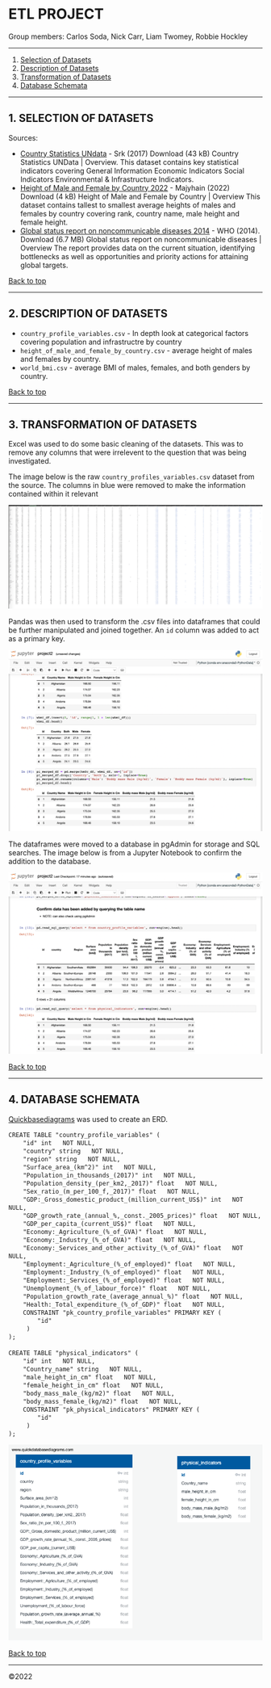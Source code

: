 # ETL PROJECT

Group members: Carlos Soda, Nick Carr, Liam Twomey, Robbie Hockley

---
1. [Selection of Datasets](#selection-of-datasets)
2. [Description of Datasets](#description-of-datasets)
3. [Transformation of Datasets](#transformation-of-datasets)
4. [Database Schemata](#database-schemata)
---
## 1. SELECTION OF DATASETS

Sources:  
*  [Country Statistics UNdata](https://www.kaggle.com/datasets/sudalairajkumar/undata-country-profiles) - Srk (2017) Download (43 kB) Country Statistics UNData | Overview. This dataset contains key statistical indicators covering General Information Economic Indicators Social Indicators Environmental & Infrastructure Indicators.
* [Height of Male and Female by Country 2022](https://www.kaggle.com/datasets/majyhain/height-of-male-and-female-by-country-2022) - Majyhain (2022) Download (4 kB) Height of Male and Female by Country | Overview This dataset contains tallest to smallest average heights of males and females by country covering rank, country name, male height and female height.
* [Global status report on noncommunicable diseases 2014](https://www.who.int/publications/i/item/9789241564854) - WHO (2014). Download (6.7 MB) Global status report on noncommunicable diseases | Overview The report provides data on the current situation, identifying bottlenecks as well as opportunities and priority actions for attaining global targets.

[Back to top](#etl-project)

---
## 2. DESCRIPTION OF DATASETS

* `country_profile_variables.csv` - In depth look at categorical factors covering population and infrastructre by country
* `height_of_male_and_female_by_country.csv` - average height of males and females by country.
* `world_bmi.csv` - average BMI of males, females, and both genders by country.

[Back to top](#etl-project)

---
## 3. TRANSFORMATION OF DATASETS

Excel was used to do some basic cleaning of the datasets. This was to remove any columns that were irrelevent to the question that was being investigated.

The image below is the raw `country_profiles_variables.csv` dataset from the source. The columns in blue were removed to make the information contained within it relevant

![Image](images/country_profile_variables_before.png)

Pandas was then used to transform the .csv files into dataframes that could be further manipulated and joined together. An `id` column was added to act as a primary key.

![Image](images/jupyter_notebook_dataframe.png)

The dataframes were moved to a database in pgAdmin for storage and SQL searches. The image below is from a Jupyter Notebook to confirm the addition to the database.

![Image](images/database_check.png)

[Back to top](#etl-project)

---
## 4. DATABASE SCHEMATA

[Quickbasediagrams](https://app.quickdatabasediagrams.com/#/d/BOWxp6) was used to create an ERD.

```text
CREATE TABLE "country_profile_variables" (
    "id" int   NOT NULL,
    "country" string   NOT NULL,
    "region" string   NOT NULL,
    "Surface_area_(km^2)" int   NOT NULL,
    "Population_in_thousands_(2017)" int   NOT NULL,
    "Population_density_(per_km2,_2017)" float   NOT NULL,
    "Sex_ratio_(m_per_100_f,_2017)" float   NOT NULL,
    "GDP:_Gross_domestic_product_(million_current_US$)" int   NOT NULL,
    "GDP_growth_rate_(annual_%,_const._2005_prices)" float   NOT NULL,
    "GDP_per_capita_(current_US$)" float   NOT NULL,
    "Economy:_Agriculture_(%_of_GVA)" float   NOT NULL,
    "Economy:_Industry_(%_of_GVA)" float   NOT NULL,
    "Economy:_Services_and_other_activity_(%_of_GVA)" float   NOT NULL,
    "Employment:_Agriculture_(%_of_employed)" float   NOT NULL,
    "Employment:_Industry_(%_of_employed)" float   NOT NULL,
    "Employment:_Services_(%_of_employed)" float   NOT NULL,
    "Unemployment_(%_of_labour_force)" float   NOT NULL,
    "Population_growth_rate_(average_annual_%)" float   NOT NULL,
    "Health:_Total_expenditure_(%_of_GDP)" float   NOT NULL,
    CONSTRAINT "pk_country_profile_variables" PRIMARY KEY (
        "id"
     )
);

CREATE TABLE "physical_indicators" (
    "id" int   NOT NULL,
    "Country_name" string   NOT NULL,
    "male_height_in_cm" float   NOT NULL,
    "female_height_in_cm" float   NOT NULL,
    "body_mass_male_(kg/m2)" float   NOT NULL,
    "body_mass_female_(kg/m2)" float   NOT NULL,
    CONSTRAINT "pk_physical_indicators" PRIMARY KEY (
        "id"
     )
);
```
![Image](images/database_schema.png)

[Back to top](#etl-project)

---
©2022
